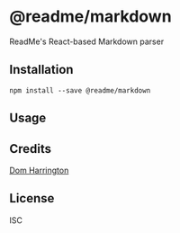 # @readme/markdown

ReadMe's React-based Markdown parser

## Installation

```
npm install --save @readme/markdown
```

## Usage

## Credits
[Dom Harrington](https://github.com/domharrington/)

## License

ISC
